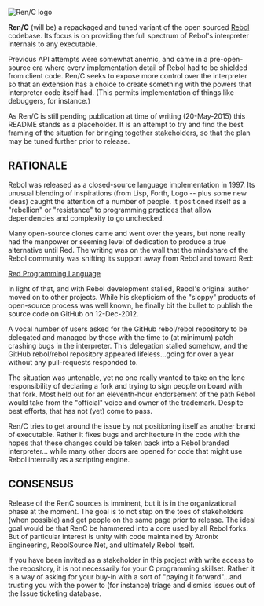 ![Ren/C logo](https://raw.githubusercontent.com/metaeducation/ren-c/master/ren-c-logo.png)

**Ren/C** (will be) a repackaged and tuned variant of the open sourced
[Rebol](http://en.wikipedia.org/wiki/Rebol) codebase.  Its focus is on
providing the full spectrum of Rebol's interpreter internals to any
executable.

Previous API attempts were somewhat anemic, and came in a pre-open-source
era where every implementation detail of Rebol had to be shielded from
client code.  Ren/C seeks to expose more control over the interpreter so
that an extension has a choice to create something with the powers that
interpreter code itself had.  (This permits implementation of things like
debuggers, for instance.)

As Ren/C is still pending publication at time of writing (20-May-2015)
this README stands as a placeholder.  It is an attempt to try and find
the best framing of the situation for bringing together stakeholders,
so that the plan may be tuned further prior to release.

## RATIONALE

Rebol was released as a closed-source language implementation in
1997.  Its unusual blending of inspirations (from Lisp, Forth, Logo --
plus some new ideas) caught the attention of a number of people.  It
positioned itself as a "rebellion" or "resistance" to programming
practices that allow dependencies and complexity to go unchecked.

Many open-source clones came and went over the years, but none really
had the manpower or seeming level of dedication to produce a true
alternative until Red.  The writing was on the wall that the mindshare
of the Rebol community was shifting its support away from Rebol and
toward Red:

[Red Programming Language](http://www.red-lang.org/p/contributions.html)

In light of that, and with Rebol development stalled, Rebol's original
author moved on to other projects.  While his skepticism of the "sloppy"
products of open-source process was well known, he finally bit the
bullet to publish the source code on GitHub on 12-Dec-2012.

A vocal number of users asked for the GitHub rebol/rebol repository to
be delegated and managed by those with the time to (at minimum) patch
crashing bugs in the interpreter.  This delegation stalled somehow, and
the GitHub rebol/rebol repository appeared lifeless...going for over a
year without any pull-requests responded to.

The situation was untenable, yet no one really wanted to take on the
lone responsibility of declaring a fork and trying to sign people on
board with that fork.  Most held out for an eleventh-hour endorsement
of the path Rebol would take from the "official" voice and owner of
the trademark.  Despite best efforts, that has not (yet) come to pass.

Ren/C tries to get around the issue by not positioning itself as another
brand of executable.  Rather it fixes bugs and architecture in the code
with the hopes that these changes could be taken back into a Rebol
branded interpreter... while many other doors are opened for code that
might use Rebol internally as a scripting engine.

## CONSENSUS

Release of the RenC sources is imminent, but it is in the organizational
phase at the moment.  The goal is to not step on the toes of stakeholders
(when possible) and get people on the same page prior to release.  The
ideal goal would be that RenC be hammered into a core used by all Rebol
forks.  But of particular interest is unity with code maintained by Atronix
Engineering, RebolSource.Net, and ultimately Rebol itself.

If you have been invited as a stakeholder in this project with write
access to the repository, it is not necessarily for your C programming
skillset.  Rather it is a way of asking for your buy-in with a sort of
"paying it forward"...and trusting you with the power to (for instance)
triage and dismiss issues out of the Issue ticketing database.
